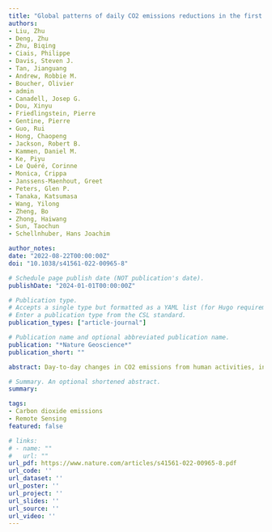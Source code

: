 ```yaml
---
title: "Global patterns of daily CO2 emissions reductions in the first year of COVID-19"
authors:
- Liu, Zhu
- Deng, Zhu
- Zhu, Biqing
- Ciais, Philippe
- Davis, Steven J.
- Tan, Jianguang
- Andrew, Robbie M.
- Boucher, Olivier
- admin
- Canadell, Josep G.
- Dou, Xinyu
- Friedlingstein, Pierre
- Gentine, Pierre
- Guo, Rui
- Hong, Chaopeng
- Jackson, Robert B.
- Kammen, Daniel M.
- Ke, Piyu
- Le Quéré, Corinne
- Monica, Crippa
- Janssens-Maenhout, Greet
- Peters, Glen P.
- Tanaka, Katsumasa
- Wang, Yilong
- Zheng, Bo
- Zhong, Haiwang
- Sun, Taochun
- Schellnhuber, Hans Joachim

author_notes:
date: "2022-08-22T00:00:00Z"
doi: "10.1038/s41561-022-00965-8"

# Schedule page publish date (NOT publication's date).
publishDate: "2024-01-01T00:00:00Z"

# Publication type.
# Accepts a single type but formatted as a YAML list (for Hugo requirements).
# Enter a publication type from the CSL standard.
publication_types: ["article-journal"]

# Publication name and optional abbreviated publication name.
publication: "*Nature Geoscience*"
publication_short: ""

abstract: Day-to-day changes in CO2 emissions from human activities, in particular fossil-fuel combustion and cement production, reflect a complex balance of influences from seasonality, working days, weather and, most recently, the COVID-19 pandemic. Here, we provide a daily CO2 emissions dataset for the whole year of 2020, calculated from inventory and near-real-time activity data. We find a global reduction of 6.3{\%} (2,232{\thinspace}MtCO2) in CO2 emissions compared with 2019. The drop in daily emissions during the first part of the year resulted from reduced global economic activity due to the pandemic lockdowns, including a large decrease in emissions from the transportation sector. However, daily CO2 emissions gradually recovered towards 2019 levels from late April with the partial reopening of economic activity. Subsequent waves of lockdowns in late 2020 continued to cause smaller CO2 reductions, primarily in western countries. The extraordinary fall in emissions during 2020 is similar in magnitude to the sustained annual emissions reductions necessary to limit global warming at 1.5{\thinspace}{\textdegree}C. This underscores the magnitude and speed at which the energy transition needs to advance.

# Summary. An optional shortened abstract.
summary:

tags:
- Carbon dioxide emissions
- Remote Sensing
featured: false

# links:
# - name: ""
#   url: ""
url_pdf: https://www.nature.com/articles/s41561-022-00965-8.pdf
url_code: ''
url_dataset: ''
url_poster: ''
url_project: ''
url_slides: ''
url_source: ''
url_video: ''
---
```

